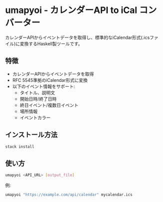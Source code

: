# umapyoi - カレンダーAPI to iCal コンバーター

カレンダーAPIからイベントデータを取得し、標準的なiCalendar形式(.icsファイル)に変換するHaskell製ツールです。

## 特徴

- カレンダーAPIからイベントデータを取得
- RFC 5545準拠のiCalendar形式に変換
- 以下のイベント情報をサポート:
  - タイトル、説明文
  - 開始日時/終了日時
  - 終日イベント/複数日イベント
  - 場所情報
  - イベントカラー

## インストール方法

```sh
stack install
```

## 使い方

```sh
umapyoi <API_URL> [output_file]
```

例:
```sh
umapyoi "https://example.com/api/calendar" mycalendar.ics
```
